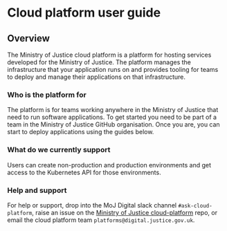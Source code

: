 # Cloud platform user guide

## Overview

The Ministry of Justice cloud platform is a platform for hosting services developed for the Ministry of Justice. The platform manages the infrastructure that your application runs on and provides tooling for teams to deploy and manage their applications on that infrastructure.

### Who is the platform for

The platform is for teams working anywhere in the Ministry of Justice that need to run software applications. To get started you need to be part of a team in the Ministry of Justice GitHub organisation. Once you are, you can start to deploy applications using the guides below.

### What do we currently support

Users can create non-production and production environments and get access to the Kubernetes API for those environments.

### Help and support

For help or support, drop into the MoJ Digital slack channel `#ask-cloud-platform`, raise an issue on the [Ministry of Justice cloud-platform](https://github.com/ministryofjustice/cloud-platform) repo, or email the cloud platform team `platforms@digital.justice.gov.uk`.

